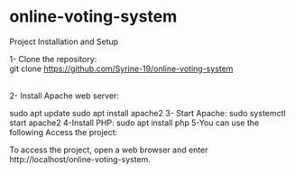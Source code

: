 # online-voting-system
Project Installation and Setup
<br>

1- Clone the repository:
<br>
git clone https://github.com/Syrine-19/online-voting-system

<br>
2- Install Apache web server:

sudo apt update
sudo apt install apache2
3- Start Apache:
sudo systemctl start apache2
4-Install PHP:
sudo apt install php
5-You can use the following Access the project:

To access the project, open a web browser and enter http://localhost/online-voting-system.
